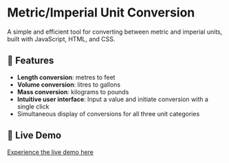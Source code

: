 # Metric/Imperial Unit Conversion

A simple and efficient tool for converting between metric and imperial units, built with JavaScript, HTML, and CSS.

## 🌟 Features

- **Length conversion**: metres to feet
- **Volume conversion**: litres to gallons
- **Mass conversion**: kilograms to pounds
- **Intuitive user interface**: Input a value and initiate conversion with a single click
- Simultaneous display of conversions for all three unit categories

## 🚀 Live Demo

[Experience the live demo here](https://aesthetic-nougat-40ffc9.netlify.app/)
